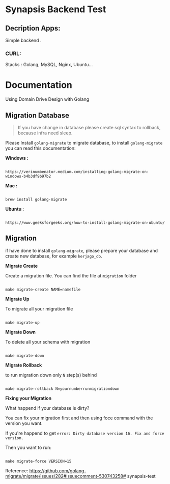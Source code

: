 
# **Synapsis Backend Test**
Decription Apps:
-
Simple backend .


### CURL:


Stacks : Golang, MySQL, Nginx, Ubuntu...

  

# **Documentation**

  

Using Domain Drive Design with Golang

  

## Migration Database

  

> If you have change in database please create sql syntax to rollback, because infra need sleep.

  

Please Install `golang-migrate` to migrate database, to install `golang-migrate` you can read this documentation:

  

**Windows :**

```

https://verinumbenator.medium.com/installing-golang-migrate-on-windows-b4b3df9b97b2

```

**Mac :**

```

brew install golang-migrate

```

**Ubuntu :**

```

https://www.geeksforgeeks.org/how-to-install-golang-migrate-on-ubuntu/

```

## Migration

if have done to install `golang-migrate`, please prepare your database and create new database, for example `kerjago_db`.

**Migrate Create**

Create a migration file. You can find the file at `migration` folder

```

make migrate-create NAME=namefile

```

  
  
  

**Migrate Up**

To migrate all your migration file

```

make migrate-up

```

  

**Migrate Down**

To delete all your schema with migration

```

make migrate-down

```

  

**Migrate Rollback**

to run migration down only `N` step(s) behind

```

make migrate-rollback N=yournumberrunmigrationdown

```

  

**Fixing your Migration**

What happend if your database is dirty?

You can fix your migration first and then using foce command with the version you want.

If you're happend to get `error: Dirty database version 16. Fix and force version.`

Then you want to run:

```

make migrate-force VERSION=15

```

Reference: https://github.com/golang-migrate/migrate/issues/282#issuecomment-530743258# synapsis-test
